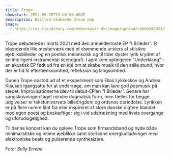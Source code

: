 ```yaml
---
title: Trope
showstart: 2022-09-10T19:00:00.000Z
description: Biilled-skabende dream pop
image:
  - https://res.cloudinary.com/embermusic-dk/image/upload/v1660288033/Trope_-_Pressebillede_4_-_Credits_Sally_Errebo_n5iram.jpg
---
```

Trope debuterede i marts 2021 med den anmelderroste EP ”I Billeder”. Et blændende lille mesterværk med et drømmende univers af stilsikre øjebliksbilleder og en poetisk melankolsk og til tider dyster lyrik krydret af en intelligent instrumental scenografi. I april kom opfølgeren ”Underklang” – en akustisk EP født ud fra en idé om at skabe musik til den stille stund, hvor der er tid til eftertænksomhed, refleksion og langsomhed. 

Duoen Trope opstod ud af et eksperiment som Elias Lykkeskov og Andrea Klausen igangsatte for at undersøge, om man kan lave god popmusik på stedet. Improvisationerne blev til debut-EP’en ”I Billeder”. Senere har sangskrivningen taget mindre dogmatisk form, men fælles for begge udgivelser er tekstuniversets billedrigdom og ordenes oprindelse. Lyrikken er på flere numre lånt fra eller inspireret af store danske digtere blandet med egen poesi og beskæftiger sig i vid udstrækning med livets overgange og uforudsigelighed.  

Til denne koncert kan du opleve Trope som firmandsband og nyde både minimalistiske og intime øjeblikke samt storladne energiudladninger med elektroniske beats og pulserende synthesizere.

*Foto: Sally Errebo*